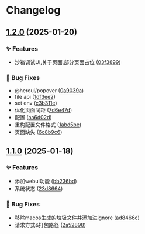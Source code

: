 # Changelog

## [1.2.0](https://github.com/KarinJS/Karin/compare/web-v1.1.0...web-v1.2.0) (2025-01-20)


### ✨ Features

* 沙箱调试UI,关于页面,部分页面占位 ([03f3899](https://github.com/KarinJS/Karin/commit/03f389987fe7bfef0d92ddf70bf8a7c10139da9f))


### 🐛 Bug Fixes

* @heroui/popover ([0a9039a](https://github.com/KarinJS/Karin/commit/0a9039acd447d743532f9270ff3d5715314c7e82))
* file api ([1df3ee2](https://github.com/KarinJS/Karin/commit/1df3ee22128bb77ae4ca340cd8316ca0c71601c9))
* set env ([c3b311e](https://github.com/KarinJS/Karin/commit/c3b311e3830f36697f369eb62d6cbaccea0df56b))
* 优化页面间距 ([7d6e47d](https://github.com/KarinJS/Karin/commit/7d6e47d3a5ea9ccc5e51a72115057a0f27c456f1))
* 配置 ([aa6d02d](https://github.com/KarinJS/Karin/commit/aa6d02dfb78baa385acc0405b77da7176fbe662d))
* 重构配置文件格式 ([1abd5be](https://github.com/KarinJS/Karin/commit/1abd5be785074d02453cc0ddfa46022d871c62bd))
* 页面缺失 ([6c8b9c6](https://github.com/KarinJS/Karin/commit/6c8b9c60faddd4734449f2634065f5c038705655))

## [1.1.0](https://github.com/KarinJS/Karin/compare/web-v1.0.0...web-v1.1.0) (2025-01-18)


### ✨ Features

* 添加webui功能 ([bb236bd](https://github.com/KarinJS/Karin/commit/bb236bdb03d3b212cc80ab44611412077966ecf4))
* 系统状态 ([23d8664](https://github.com/KarinJS/Karin/commit/23d8664706c8c1814b3c160ff1cf3667be4f8e8e))


### 🐛 Bug Fixes

* 移除macos生成的垃圾文件并添加进ignore ([ad8466c](https://github.com/KarinJS/Karin/commit/ad8466c514c8bb0729333b688c88b6cd42d4b789))
* 请求方式&打包路径 ([2a52898](https://github.com/KarinJS/Karin/commit/2a52898033364185e28ad7b31047571fce2ecf44))
